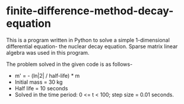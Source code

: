 # finite-difference-method-decay-equation
This is a program written in Python to solve a simple 1-dimensional differential equation- the nuclear decay equation. Sparse matrix linear algebra was used in this program.

The problem solved in the given code is as follows-

* m' = - (ln|2| / half-life) * m
* Initial mass = 30 kg
* Half life = 10 seconds
* Solved in the time period: 0 <= t < 100; step size = 0.01 seconds.
